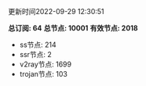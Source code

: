 更新时间2022-09-29 12:30:51

**总订阅: 64**
**总节点: 10001**
**有效节点: 2018**
- ss节点: 214
- ssr节点: 2
- v2ray节点: 1699
- trojan节点: 103

